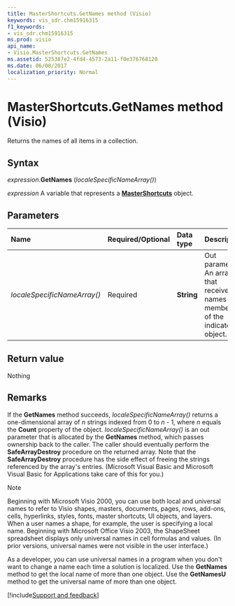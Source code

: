 ```yaml
---
title: MasterShortcuts.GetNames method (Visio)
keywords: vis_sdr.chm15916315
f1_keywords:
- vis_sdr.chm15916315
ms.prod: visio
api_name:
- Visio.MasterShortcuts.GetNames
ms.assetid: 525387e2-4fd4-4573-2a11-f0e376768120
ms.date: 06/08/2017
localization_priority: Normal
---
```



# MasterShortcuts.GetNames method (Visio)

Returns the names of all items in a collection.


## Syntax

_expression_.**GetNames** (_localeSpecificNameArray()_)

_expression_ A variable that represents a **[MasterShortcuts](Visio.MasterShortcuts.md)** object.


## Parameters



|Name|Required/Optional|Data type|Description|
|:-----|:-----|:-----|:-----|
| _localeSpecificNameArray()_|Required| **String**|Out parameter. An array that receives names of members of the indicated object.|

## Return value

Nothing


## Remarks

If the **GetNames** method succeeds, _localeSpecificNameArray()_ returns a one-dimensional array of _n_ strings indexed from 0 to _n_ - 1, where _n_ equals the **Count** property of the object. _localeSpecificNameArray()_ is an out parameter that is allocated by the **GetNames** method, which passes ownership back to the caller. The caller should eventually perform the **SafeArrayDestroy** procedure on the returned array. Note that the **SafeArrayDestroy** procedure has the side effect of freeing the strings referenced by the array's entries. (Microsoft Visual Basic and Microsoft Visual Basic for Applications take care of this for you.)


> [!NOTE] 
> Beginning with Microsoft Visio 2000, you can use both local and universal names to refer to Visio shapes, masters, documents, pages, rows, add-ons, cells, hyperlinks, styles, fonts, master shortcuts, UI objects, and layers. When a user names a shape, for example, the user is specifying a local name. Beginning with Microsoft Office Visio 2003, the ShapeSheet spreadsheet displays only universal names in cell formulas and values. (In prior versions, universal names were not visible in the user interface.) 

As a developer, you can use universal names in a program when you don't want to change a name each time a solution is localized. Use the **GetNames** method to get the local name of more than one object. Use the **GetNamesU** method to get the universal name of more than one object.

[!include[Support and feedback](~/includes/feedback-boilerplate.md)]